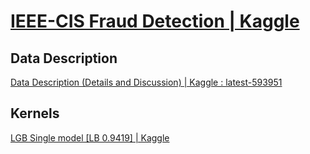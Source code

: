 # [IEEE-CIS Fraud Detection | Kaggle](https://www.kaggle.com/c/ieee-fraud-detection)

## Data Description

[Data Description (Details and Discussion) | Kaggle : latest-593951](https://www.kaggle.com/c/ieee-fraud-detection/discussion/101203#latest-593951)

## Kernels

[LGB Single model [LB 0.9419] | Kaggle](https://www.kaggle.com/nroman/lgb-single-model-lb-0-9419)
